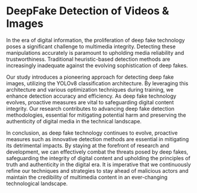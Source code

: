 # DeepFake Detection of Videos & Images
In the era of digital information, the proliferation of deep fake technology poses a significant challenge to multimedia integrity. Detecting these manipulations accurately is paramount to upholding media reliability and trustworthiness. Traditional heuristic-based detection methods are increasingly inadequate against the evolving sophistication of deep fakes.

Our study introduces a pioneering approach for detecting deep fake images, utilizing the YOLOv8 classification architecture. By leveraging this architecture and various optimization techniques during training, we enhance detection accuracy and efficiency. As deep fake technology evolves, proactive measures are vital to safeguarding digital content integrity. Our research contributes to advancing deep fake detection methodologies, essential for mitigating potential harm and preserving the authenticity of digital media in the technical landscape.

In conclusion, as deep fake technology continues to evolve, proactive measures such as innovative detection methods are essential in mitigating its detrimental impacts. By staying at the forefront of research and development, we can effectively combat the threats posed by deep fakes, safeguarding the integrity of digital content and upholding the principles of truth and authenticity in the digital era. It is imperative that we continuously refine our techniques and strategies to stay ahead of malicious actors and maintain the credibility of multimedia content in an ever-changing technological landscape. 

